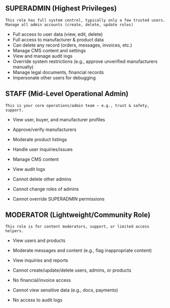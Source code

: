## SUPERADMIN (Highest Privileges)

```
This role has full system control, typically only a few trusted users.
Manage all admin accounts (create, delete, update roles)
```

- Full access to user data (view, edit, delete)
- Full access to manufacturer & product data
- Can delete any record (orders, messages, invoices, etc.)
- Manage CMS content and settings
- View and manage audit logs
- Override system restrictions (e.g., approve unverified manufacturers manually)
- Manage legal documents, financial records
- Impersonate other users for debugging

## STAFF (Mid-Level Operational Admin)

```
This is your core operations/admin team — e.g., trust & safety, support.
```

- View user, buyer, and manufacturer profiles
- Approve/verify manufacturers
- Moderate product listings
- Handle user inquiries/issues
- Manage CMS content
- View audit logs

- Cannot delete other admins
- Cannot change roles of admins
- Cannot override SUPERADMIN permissions

## MODERATOR (Lightweight/Community Role)

```
This role is for content moderators, support, or limited access helpers.
```

- View users and products
- Moderate messages and content (e.g., flag inappropriate content)
- View inquiries and reports

- Cannot create/update/delete users, admins, or products
- No financial/invoice access
- Cannot view sensitive data (e.g., docs, payments)
- No access to audit logs
